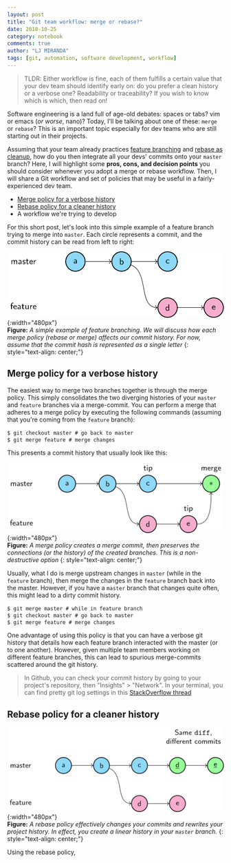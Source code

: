 ```yaml
---
layout: post
title: "Git team workflow: merge or rebase?"
date: 2018-10-25
category: notebook
comments: true
author: "LJ MIRANDA"
tags: [git, automation, software development, workflow]
---
```


> TLDR: Either workflow is fine, each of them fulfills a certain value that
> your dev team should identify early on: do you prefer a clean history or a
> verbose one? Readability or traceability? If you wish to know which is which,
> then read on!

Software engineering is a land full of age-old debates: spaces or tabs? vim or
emacs (*or worse*, nano)? Today, I'll be talking about one of these: `merge` or
`rebase`? This is an important topic especially for dev teams who are still
starting out in their projects.

Assuming that your team already practices [feature
branching](https://www.atlassian.com/git/tutorials/comparing-workflows/feature-branch-workflow)
and [rebase as
cleanup](https://www.atlassian.com/git/tutorials/rewriting-history/git-rebase),
how do you then integrate all your devs' commits onto your `master` branch?
Here, I will highlight some **pros, cons, and decision points** you should
consider whenever you adopt a merge or rebase workflow. Then, I will share a
Git workflow and set of policies that may be useful in a fairly-experienced dev
team.

- [Merge policy for a verbose history](#merge-policy-for-a-verbose-history)
- [Rebase policy for a cleaner history](#rebase-policy-for-a-cleaner-history)
- A workflow we're trying to develop

For this short post, let's look into this simple example of a feature branch
trying to merge into `master`. Each circle represents a commit, and the commit
history can be read from left to right:


![Diagram](/assets/png/gitflow/feature-branch.png){:width="480px"}  
__Figure:__ _A simple example of feature branching. We will discuss how each
merge policy (rebase or merge) affects our commit history. For now, assume that
the commit hash is represented as a single letter_
{: style="text-align: center;"}

## Merge policy for a verbose history

The easiest way to merge two branches together is through the merge policy.
This simply consolidates the two diverging histories of your `master` and
`feature` branches via a merge-commit. You can perform a merge that adheres to
a merge policy by executing the following commands (assuming that you're
coming from the `feature` branch):

```shell
$ git checkout master # go back to master
$ git merge feature # merge changes
```

This presents a commit history that usually look like this:

![Diagram](/assets/png/gitflow/merge.png){:width="480px"}  
__Figure:__ _A merge policy creates a merge commit, then preserves the
connections (or the history) of the created branches. This is a non-destructive
option_
{: style="text-align: center;"}

Usually, what I do is merge upstream changes in `master` (while in the
`feature` branch), then merge the changes in the `feature` branch back into
the master. However, if you have a `master` branch that changes quite often,
this might lead to a dirty commit history. 

```shell
$ git merge master # while in feature branch
$ git checkout master # go back to master
$ git merge feature # merge changes
```

One advantage of using this policy is that you can have a verbose git history
that details how each feature branch interacted with the master (or to one
another). However, given multiple team members working on different feature
branches, this can lead to spurious merge-commits scattered around the git
history. 

> In Github, you can check your commit history by going to your project's
> repository, then "Insights" > "Network". In your terminal, you can find
> pretty git log settings in this [StackOverflow
> thread](https://stackoverflow.com/questions/1057564/pretty-git-branch-graphs)


## Rebase policy for a cleaner history

![Diagram](/assets/png/gitflow/rebase.png){:width="480px"}  
__Figure:__ _A rebase policy effectively changes your commits and rewrites your
project history. In effect, you create a linear history in your `master` branch._
{: style="text-align: center;"}

Using the rebase policy, 

